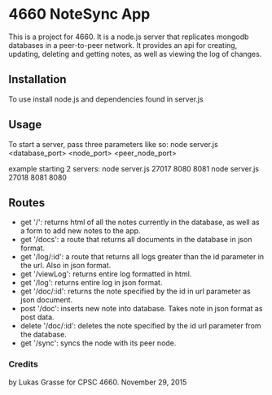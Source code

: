 # 4660 NoteSync App

This is a project for 4660. It is a node.js server that replicates mongodb databases in a peer-to-peer network. It provides an api for creating, updating, deleting and getting notes, as well as viewing the log of changes. 

## Installation

To use install node.js and dependencies found in server.js

## Usage

To start a server, pass three parameters like so:
node server.js <database_port> <node_port> <peer_node_port>

example starting 2 servers:
node server.js 27017 8080 8081
node server.js 27018 8081 8080

## Routes

- get '/': returns html of all the notes currently in the database, as well as a form to add new notes to the app.
- get '/docs': a route that returns all documents in the database in json format. 
- get '/log/:id': a route that returns all logs greater than the id parameter in the url. Also in json format.
- get '/viewLog': returns entire log formatted in html.
- get '/log': returns entire log in json format. 
- get '/doc/:id': returns the note specified by the id in url parameter as json document. 
- post '/doc': inserts new note into database. Takes note in json format as post data.
- delete '/doc/:id': deletes the note specified by the id url parameter from the database. 
- get '/sync': syncs the node with its peer node. 

### Credits
by Lukas Grasse for CPSC 4660. November 29, 2015
